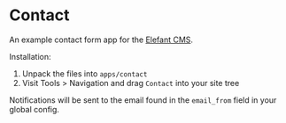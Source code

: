 # Contact

An example contact form app for the [Elefant CMS](http://www.elefantcms.com/).

Installation:

1. Unpack the files into `apps/contact`
2. Visit Tools > Navigation and drag `Contact` into your site tree

Notifications will be sent to the email found in the `email_from` field in your global config.